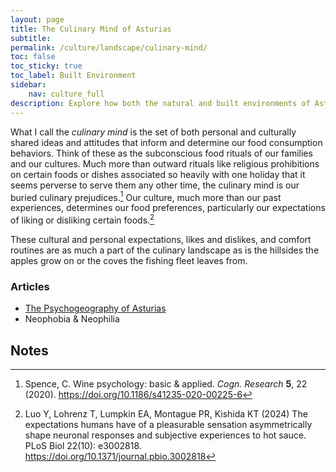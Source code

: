 ```yaml
---
layout: page
title: The Culinary Mind of Asturias
subtitle: 
permalink: /culture/landscape/culinary-mind/
toc: false
toc_sticky: true
toc_label: Built Environment
sidebar:
    nav: culture_full
description: Explore how both the natural and built environments of Asturias inform the indissoluble relationship between rural life and gastronomy.
---
```

What I call the *culinary mind* is the set of both personal and culturally shared ideas and attitudes that inform and determine our food consumption behaviors. Think of these as the subconscious food rituals of our families and our cultures. Much more than outward rituals like religious prohibitions on certain foods or dishes associated so heavily with one holiday that it seems perverse to serve them any other time, the culinary mind is our buried culinary prejudices.[^2] Our culture, much more than our past experiences, determines our food preferences, particularly our expectations of liking or disliking certain foods.[^1]

These cultural and personal expectations, likes and dislikes, and comfort routines are as much a part of the culinary landscape as is the hillsides the apples grow on or the coves the fishing fleet leaves from.

### Articles

- [The Psychogeography of Asturias](/culture/landscape/culinary-mind/psychogeography-of-asturias.html)
- Neophobia & Neophilia

## Notes
[^1]: Luo Y, Lohrenz T, Lumpkin EA, Montague PR, Kishida KT (2024) The expectations humans have of a pleasurable sensation asymmetrically shape neuronal responses and subjective experiences to hot sauce. PLoS Biol 22(10): e3002818. https://doi.org/10.1371/journal.pbio.3002818
[^2]: Spence, C. Wine psychology: basic & applied. _Cogn. Research_ **5**, 22 (2020). https://doi.org/10.1186/s41235-020-00225-6